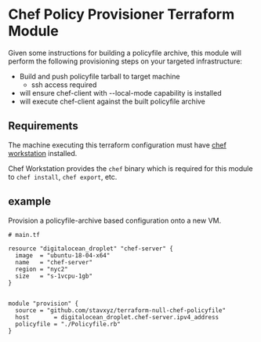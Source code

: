 # Chef Policy Provisioner Terraform Module

Given some instructions for building a policyfile archive,
this module will perform the following provisioning steps
on your targeted infrastructure:

- Build and push policyfile tarball to target machine
  - ssh access required
- will ensure chef-client with --local-mode capability is installed
- will execute chef-client against the built policyfile archive

## Requirements

The machine executing this terraform configuration must have [chef workstation](https://downloads.chef.io/chef-workstation/) installed.

Chef Workstation provides the `chef` binary which is required for this module to `chef install`, `chef export`, etc.
  

## example

Provision a policyfile-archive based configuration onto a new VM.

```
# main.tf

resource "digitalocean_droplet" "chef-server" {
  image  = "ubuntu-18-04-x64"
  name   = "chef-server"
  region = "nyc2"
  size   = "s-1vcpu-1gb"
}


module "provision" {
  source = "github.com/stavxyz/terraform-null-chef-policyfile"
  host       = digitalocean_droplet.chef-server.ipv4_address
  policyfile = "./Policyfile.rb"
}
```
